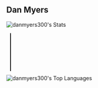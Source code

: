 ## Dan Myers
![danmyers300's Stats](https://github-readme-stats.vercel.app/api?username=danmyers300&theme=algolia&show_icons=true&hide_border=true&count_private=true)<div style="border-left: 2px solid black; height: 100px; margin: 10px;"></div>
![danmyers300's Top Languages](https://github-readme-stats.vercel.app/api/top-langs/?username=danmyers300&theme=algolia&show_icons=true&hide_border=true&layout=compact)
<!--![danmyers300's Streak](https://github-readme-streak-stats.herokuapp.com/?user=danmyers300&theme=algolia&hide_border=true)-->

